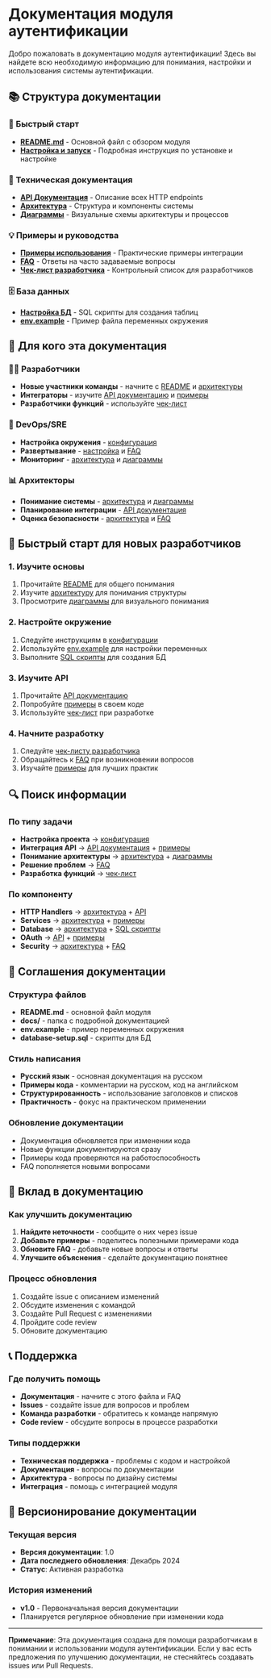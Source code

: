 # Документация модуля аутентификации

Добро пожаловать в документацию модуля аутентификации! Здесь вы найдете всю необходимую информацию для понимания, настройки и использования системы аутентификации.

## 📚 Структура документации

### 🚀 Быстрый старт
- **[README.md](../README.md)** - Основной файл с обзором модуля
- **[Настройка и запуск](configuration.md)** - Подробная инструкция по установке и настройке

### 🔧 Техническая документация
- **[API Документация](api.md)** - Описание всех HTTP endpoints
- **[Архитектура](architecture.md)** - Структура и компоненты системы
- **[Диаграммы](diagrams.md)** - Визуальные схемы архитектуры и процессов

### 💡 Примеры и руководства
- **[Примеры использования](examples.md)** - Практические примеры интеграции
- **[FAQ](faq.md)** - Ответы на часто задаваемые вопросы
- **[Чек-лист разработчика](developer-checklist.md)** - Контрольный список для разработчиков

### 🗄 База данных
- **[Настройка БД](database-setup.sql)** - SQL скрипты для создания таблиц
- **[env.example](../env.example)** - Пример файла переменных окружения

## 🎯 Для кого эта документация

### 👨‍💻 Разработчики
- **Новые участники команды** - начните с [README](../README.md) и [архитектуры](architecture.md)
- **Интеграторы** - изучите [API документацию](api.md) и [примеры](examples.md)
- **Разработчики функций** - используйте [чек-лист](developer-checklist.md)

### 🔧 DevOps/SRE
- **Настройка окружения** - [конфигурация](configuration.md)
- **Развертывание** - [настройка](configuration.md) и [FAQ](faq.md)
- **Мониторинг** - [архитектура](architecture.md) и [диаграммы](diagrams.md)

### 📊 Архитекторы
- **Понимание системы** - [архитектура](architecture.md) и [диаграммы](diagrams.md)
- **Планирование интеграции** - [API документация](api.md)
- **Оценка безопасности** - [архитектура](architecture.md) и [FAQ](faq.md)

## 🚀 Быстрый старт для новых разработчиков

### 1. Изучите основы
1. Прочитайте [README](../README.md) для общего понимания
2. Изучите [архитектуру](architecture.md) для понимания структуры
3. Просмотрите [диаграммы](diagrams.md) для визуального понимания

### 2. Настройте окружение
1. Следуйте инструкциям в [конфигурации](configuration.md)
2. Используйте [env.example](../env.example) для настройки переменных
3. Выполните [SQL скрипты](database-setup.sql) для создания БД

### 3. Изучите API
1. Прочитайте [API документацию](api.md)
2. Попробуйте [примеры](examples.md) в своем коде
3. Используйте [чек-лист](developer-checklist.md) при разработке

### 4. Начните разработку
1. Следуйте [чек-листу разработчика](developer-checklist.md)
2. Обращайтесь к [FAQ](faq.md) при возникновении вопросов
3. Изучайте [примеры](examples.md) для лучших практик

## 🔍 Поиск информации

### По типу задачи
- **Настройка проекта** → [конфигурация](configuration.md)
- **Интеграция API** → [API документация](api.md) + [примеры](examples.md)
- **Понимание архитектуры** → [архитектура](architecture.md) + [диаграммы](diagrams.md)
- **Решение проблем** → [FAQ](faq.md)
- **Разработка функций** → [чек-лист](developer-checklist.md)

### По компоненту
- **HTTP Handlers** → [архитектура](architecture.md) + [API](api.md)
- **Services** → [архитектура](architecture.md) + [примеры](examples.md)
- **Database** → [архитектура](architecture.md) + [SQL скрипты](database-setup.sql)
- **OAuth** → [API](api.md) + [примеры](examples.md)
- **Security** → [архитектура](architecture.md) + [FAQ](faq.md)

## 📖 Соглашения документации

### Структура файлов
- **README.md** - основной файл модуля
- **docs/** - папка с подробной документацией
- **env.example** - пример переменных окружения
- **database-setup.sql** - скрипты для БД

### Стиль написания
- **Русский язык** - основная документация на русском
- **Примеры кода** - комментарии на русском, код на английском
- **Структурированность** - использование заголовков и списков
- **Практичность** - фокус на практическом применении

### Обновление документации
- Документация обновляется при изменении кода
- Новые функции документируются сразу
- Примеры кода проверяются на работоспособность
- FAQ пополняется новыми вопросами

## 🤝 Вклад в документацию

### Как улучшить документацию
1. **Найдите неточности** - сообщите о них через issue
2. **Добавьте примеры** - поделитесь полезными примерами кода
3. **Обновите FAQ** - добавьте новые вопросы и ответы
4. **Улучшите объяснения** - сделайте документацию понятнее

### Процесс обновления
1. Создайте issue с описанием изменений
2. Обсудите изменения с командой
3. Создайте Pull Request с изменениями
4. Пройдите code review
5. Обновите документацию

## 📞 Поддержка

### Где получить помощь
- **Документация** - начните с этого файла и FAQ
- **Issues** - создайте issue для вопросов и проблем
- **Команда разработки** - обратитесь к команде напрямую
- **Code review** - обсудите вопросы в процессе разработки

### Типы поддержки
- **Техническая поддержка** - проблемы с кодом и настройкой
- **Документация** - вопросы по документации
- **Архитектура** - вопросы по дизайну системы
- **Интеграция** - помощь с интеграцией модуля

## 🔄 Версионирование документации

### Текущая версия
- **Версия документации**: 1.0
- **Дата последнего обновления**: Декабрь 2024
- **Статус**: Активная разработка

### История изменений
- **v1.0** - Первоначальная версия документации
- Планируется регулярное обновление при изменении кода

---

**Примечание**: Эта документация создана для помощи разработчикам в понимании и использовании модуля аутентификации. Если у вас есть предложения по улучшению документации, не стесняйтесь создавать issues или Pull Requests.



